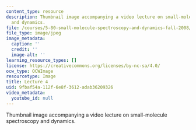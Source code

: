 ```yaml
---
content_type: resource
description: Thumbnail image accompanying a video lecture on small-molecule spectroscopy
  and dynamics.
file: /courses/5-80-small-molecule-spectroscopy-and-dynamics-fall-2008/9fbaf54a112f6e8f3612adab36209326_mit5_80f08lec4_th.jpg
file_type: image/jpeg
image_metadata:
  caption: ''
  credit: ''
  image-alt: ''
learning_resource_types: []
license: https://creativecommons.org/licenses/by-nc-sa/4.0/
ocw_type: OCWImage
resourcetype: Image
title: Lecture 4
uid: 9fbaf54a-112f-6e8f-3612-adab36209326
video_metadata:
  youtube_id: null
---
```

Thumbnail image accompanying a video lecture on small-molecule spectroscopy and dynamics.